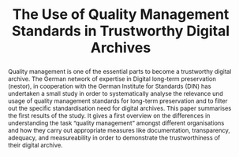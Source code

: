 ---
abstract: Quality management is one of the essential parts to become a trustworthy
  digital archive. The German network of expertise in Digital long-term preservation
  (nestor), in cooperation with the German Institute for Standards (DIN) has undertaken
  a small study in order to systematically analyse the relevance und usage of quality
  management standards for long-term preservation and to filter out the specific standardisation
  need for digital archives. This paper summarises the first results of the study.
  It gives a first overview on the differences in understanding the task “quality
  management” amongst different organisations and how they carry out appropriate measures
  like documentation, transparency, adequacy, and measureability in order to demonstrate
  the trustworthiness of their digital archive.
creators:
- Dobratz, Susanne
- Schoger, Astrid
- Rätzke, Björn
- Borghoff, Uwe M.
- Rödig, Peter
date: null
document_url: https://services.phaidra.univie.ac.at/api/object/o:294155/download
grand_parent: iPRES
institutions: []
keywords:
- london
landing_page_url: https://phaidra.univie.ac.at/o:294155
language: eng
layout: publication
license: CC BY-SA 3.0 AT
notes_url: null
parent: iPRES 2008
publication_type: paper
size: 60574
slides_url: null
source_name: iPRES
title: The Use of Quality Management Standards in Trustworthy Digital Archives
year: 2008
---
